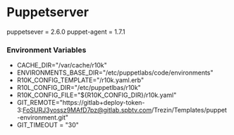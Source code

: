 # Puppetserver

puppetsever = 2.6.0
puppet-agent = 1.7.1

### Environment Variables


- CACHE_DIR="/var/cache/r10k"
- ENVIRONMENTS_BASE_DIR="/etc/puppetlabs/code/environments"
- R10K_CONFIG_TEMPLATE="/r10k.yaml.erb"
- R10L_CONFIG_DIR="/etc/puppetlbas/r10k"
- R10K_CONFIG_FILE="${R10K_CONFIG_DIR}/r10k.yaml"
- GIT_REMOTE="https://gitlab+deploy-token-3:FoSURJ3yossz9MAfD7pz@gitlab.spbtv.com/Trezin/Templates/puppet-environment.git"
- GIT_TIMEOUT = "30"
